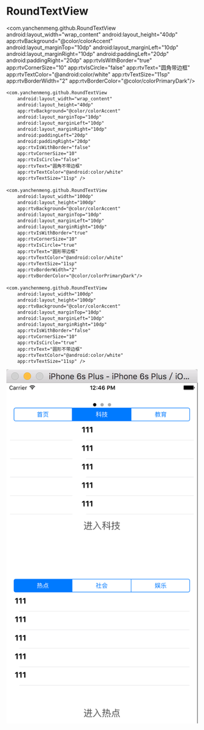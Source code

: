 # RoundTextView
 <com.yanchenmeng.github.RoundTextView
        android:layout_width="wrap_content"
        android:layout_height="40dp"
        app:rtvBackground="@color/colorAccent"
        android:layout_marginTop="10dp"
        android:layout_marginLeft="10dp"
        android:layout_marginRight="10dp"
        android:paddingLeft="20dp"
        android:paddingRight="20dp"
        app:rtvIsWithBorder="true"
        app:rtvCornerSize="10"
        app:rtvIsCircle="false"
        app:rtvText="圆角带边框"
        app:rtvTextColor="@android:color/white"
        app:rtvTextSize="11sp"
        app:rtvBorderWidth="2"
        app:rtvBorderColor="@color/colorPrimaryDark"/>

    <com.yanchenmeng.github.RoundTextView
        android:layout_width="wrap_content"
        android:layout_height="40dp"
        app:rtvBackground="@color/colorAccent"
        android:layout_marginTop="10dp"
        android:layout_marginLeft="10dp"
        android:layout_marginRight="10dp"
        android:paddingLeft="20dp"
        android:paddingRight="20dp"
        app:rtvIsWithBorder="false"
        app:rtvCornerSize="10"
        app:rtvIsCircle="false"
        app:rtvText="圆角不带边框"
        app:rtvTextColor="@android:color/white"
        app:rtvTextSize="11sp" />

    <com.yanchenmeng.github.RoundTextView
        android:layout_width="100dp"
        android:layout_height="100dp"
        app:rtvBackground="@color/colorAccent"
        android:layout_marginTop="10dp"
        android:layout_marginLeft="10dp"
        android:layout_marginRight="10dp"
        app:rtvIsWithBorder="true"
        app:rtvCornerSize="10"
        app:rtvIsCircle="true"
        app:rtvText="圆形带边框"
        app:rtvTextColor="@android:color/white"
        app:rtvTextSize="11sp"
        app:rtvBorderWidth="2"
        app:rtvBorderColor="@color/colorPrimaryDark"/>

    <com.yanchenmeng.github.RoundTextView
        android:layout_width="100dp"
        android:layout_height="100dp"
        app:rtvBackground="@color/colorAccent"
        android:layout_marginTop="10dp"
        android:layout_marginLeft="10dp"
        android:layout_marginRight="10dp"
        app:rtvIsWithBorder="false"
        app:rtvCornerSize="10"
        app:rtvIsCircle="true"
        app:rtvText="圆形不带边框"
        app:rtvTextColor="@android:color/white"
        app:rtvTextSize="11sp" />
![截图](https://github.com/chenyufeng1991/NewsClient/raw/master/Screenshots/2.png)
